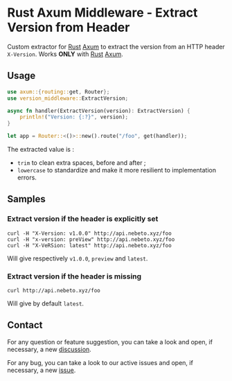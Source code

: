 # Rust Axum Middleware - Extract Version from Header

Custom extractor for [Rust](https://www.rust-lang.org/) [Axum](https://docs.rs/axum/latest/axum/) to extract the version from an HTTP header `X-Version`.
Works **ONLY** with [Rust](https://www.rust-lang.org/) [Axum](https://docs.rs/axum/latest/axum/).

## Usage

```rust
use axum::{routing::get, Router};
use version_middleware::ExtractVersion;

async fn handler(ExtractVersion(version): ExtractVersion) {
    println!("Version: {:?}", version);
}

let app = Router::<()>::new().route("/foo", get(handler));
```

The extracted value is :

- `trim` to clean extra spaces, before and after ;
- `lowercase` to standardize and make it more resilient to implementation errors.

## Samples

### Extract version if the header is explicitly set

```shell
curl -H "X-Version: v1.0.0" http://api.nebeto.xyz/foo
curl -H "x-version: preView" http://api.nebeto.xyz/foo
curl -H "X-VeRSion: latest" http://api.nebeto.xyz/foo
```

Will give respectively `v1.0.0`, `preview` and `latest`.

### Extract version if the header is missing

```shell
curl http://api.nebeto.xyz/foo
```

Will give by default `latest`.

## Contact

For any question or feature suggestion, you can take a look and open, if necessary, a new [discussion](https://github.com/nebetoxyz/rust-version-middleware--lib/discussions).

For any bug, you can take a look to our active issues and open, if necessary, a new [issue](https://github.com/nebetoxyz/rust-version-middleware--lib/issues).
